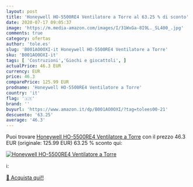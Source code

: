 ```yaml
---
layout: post
title: 'Honeywell HO-5500RE4 Ventilatore a Torre al 63.25 % di sconto'
date: 2020-07-17 09:05:37
image: 'https://m.media-amazon.com/images/I/31WxGa-8I9L._SL400_.jpg'
comments: true
category: ofertas
author: 'tole.es'
slug: 'B001AO0OXI-it Honeywell HO-5500RE4 Ventilatore a Torre'
sku: 'B001AO0OXI-it'
tags: [ 'Costruzioni','Giochi e giocattoli', ]
actualPrice: 46.3 EUR
currency: EUR
price: 46.3
comparePrice: 125.99 EUR
prodname: 'Honeywell HO-5500RE4 Ventilatore a Torre'
country: 'it'
flag: '🇮🇹'
brand: ''
buyurl: 'https://www.amazon.it/dp/B001AO0OXI/?tag=tolees00-21'
descuento: '63.25'
average: '46.3'
---
```


Puoi trovare [Honeywell HO-5500RE4 Ventilatore a Torre](https://www.amazon.it/dp/B001AO0OXI/?tag=tolees00-21) con il prezzo 46.3 EUR (originale: 125.99 EUR) 63.25 % sconto qui:

[![Honeywell HO-5500RE4 Ventilatore a Torre](https://m.media-amazon.com/images/I/31WxGa-8I9L._SL400_.jpg)](https://www.amazon.it/dp/B001AO0OXI/?tag=tolees00-21)

ℹ️:


[🛒 Acquista qui!!](https://www.amazon.it/dp/B001AO0OXI/?tag=tolees00-21)
